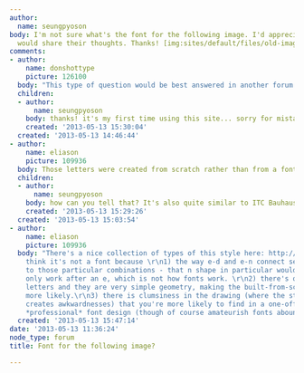 ```yaml
---
author:
  name: seungpyoson
body: I'm not sure what's the font for the following image. I'd appreciate it if anyone
  would share their thoughts. Thanks! [img:sites/default/files/old-images/eden_logo_4531]
comments:
- author:
    name: donshottype
    picture: 126100
  body: "This type of question would be best answered in another forum:\r\nhttp://typophile.com/typeid\r\nDon"
  children:
  - author:
      name: seungpyoson
    body: thanks! it's my first time using this site... sorry for mistake.
    created: '2013-05-13 15:30:04'
  created: '2013-05-13 14:46:44'
- author:
    name: eliason
    picture: 109936
  body: Those letters were created from scratch rather than from a font.
  children:
  - author:
      name: seungpyoson
    body: how can you tell that? It's also quite similar to ITC Bauhaus (I later found...).
    created: '2013-05-13 15:29:26'
  created: '2013-05-13 15:03:54'
- author:
    name: eliason
    picture: 109936
  body: "There's a nice collection of types of this style here: http://bowfinprintworks.com/BauhausFaces1.html\r\nI
    think it's not a font because \r\n1) the way e-d and e-n connect seems so specific
    to those particular combinations - that n shape in particular would basically
    only work after an e, which is not how fonts work. \r\n2) there's only three different
    letters and they are very simple geometry, making the built-from-scratch theory
    more likely.\r\n3) there is clumsiness in the drawing (where the strict geometry
    creates awkwardnesses) that you're more likely to find in a one-off than in a
    *professional* font design (though of course amateurish fonts abound too). "
  created: '2013-05-13 15:47:14'
date: '2013-05-13 11:36:24'
node_type: forum
title: Font for the following image?

---
```

